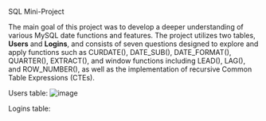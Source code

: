 SQL Mini-Project

The main goal of this project was to develop a deeper understanding of various MySQL date functions and features. 
The project utilizes two tables, **Users** and **Logins**, and consists of seven questions designed to explore and apply functions such as CURDATE(), DATE_SUB(), DATE_FORMAT(), QUARTER(), EXTRACT(), and window functions including LEAD(), LAG(), and ROW_NUMBER(), as well as the implementation of recursive Common Table Expressions (CTEs).

Users table:
![image](https://github.com/dimpleyadav/sql_projects/assets/50204226/2d6713fa-a556-48f4-a47f-7f3feccf5f94)

 Logins table:
 
